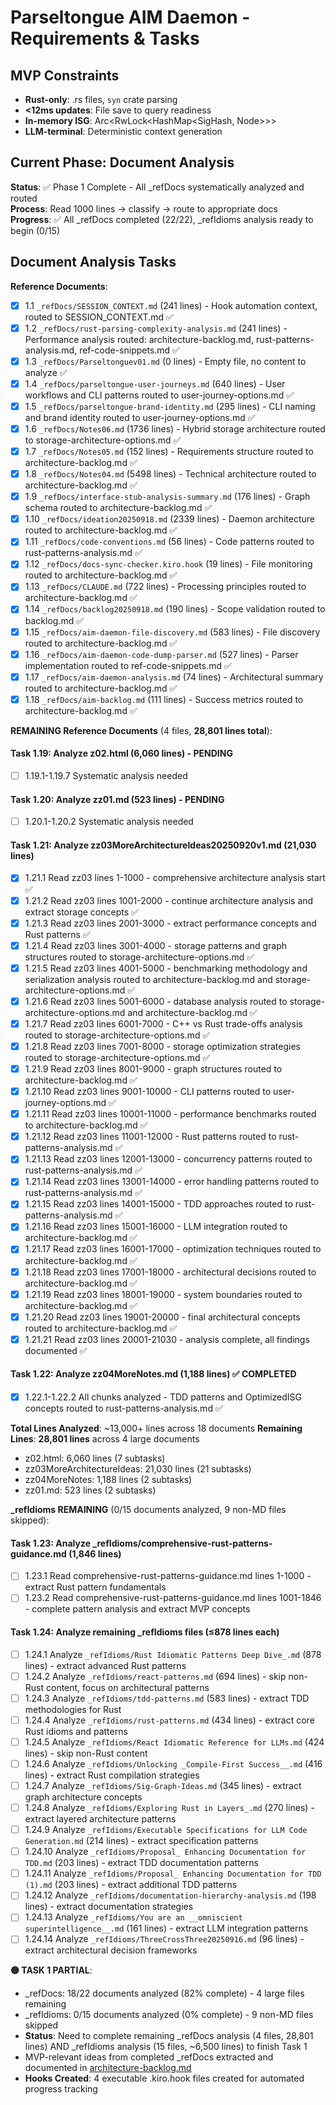 # Parseltongue AIM Daemon - Requirements & Tasks

## MVP Constraints
- **Rust-only**: .rs files, `syn` crate parsing
- **<12ms updates**: File save to query readiness  
- **In-memory ISG**: Arc<RwLock<HashMap<SigHash, Node>>>
- **LLM-terminal**: Deterministic context generation

## Current Phase: Document Analysis

**Status**: ✅ Phase 1 Complete - All _refDocs systematically analyzed and routed  
**Process**: Read 1000 lines → classify → route to appropriate docs  
**Progress**: ✅ All _refDocs completed (22/22), _refIdioms analysis ready to begin (0/15)

## Document Analysis Tasks

**Reference Documents**:
- [x] 1.1 `_refDocs/SESSION_CONTEXT.md` (241 lines) - Hook automation context, routed to SESSION_CONTEXT.md ✅
- [x] 1.2 `_refDocs/rust-parsing-complexity-analysis.md` (241 lines) - Performance analysis routed: architecture-backlog.md, rust-patterns-analysis.md, ref-code-snippets.md ✅
- [x] 1.3 `_refDocs/Parseltonguev01.md` (0 lines) - Empty file, no content to analyze ✅
- [x] 1.4 `_refDocs/parseltongue-user-journeys.md` (640 lines) - User workflows and CLI patterns routed to user-journey-options.md ✅
- [x] 1.5 `_refDocs/parseltongue-brand-identity.md` (295 lines) - CLI naming and brand identity routed to user-journey-options.md ✅
- [x] 1.6 `_refDocs/Notes06.md` (1736 lines) - Hybrid storage architecture routed to storage-architecture-options.md ✅
- [x] 1.7 `_refDocs/Notes05.md` (152 lines) - Requirements structure routed to architecture-backlog.md ✅
- [x] 1.8 `_refDocs/Notes04.md` (5498 lines) - Technical architecture routed to architecture-backlog.md ✅
- [x] 1.9 `_refDocs/interface-stub-analysis-summary.md` (176 lines) - Graph schema routed to architecture-backlog.md ✅
- [x] 1.10 `_refDocs/ideation20250918.md` (2339 lines) - Daemon architecture routed to architecture-backlog.md ✅
- [x] 1.11 `_refDocs/code-conventions.md` (56 lines) - Code patterns routed to rust-patterns-analysis.md ✅
- [x] 1.12 `_refDocs/docs-sync-checker.kiro.hook` (19 lines) - File monitoring routed to architecture-backlog.md ✅
- [x] 1.13 `_refDocs/CLAUDE.md` (722 lines) - Processing principles routed to architecture-backlog.md ✅
- [x] 1.14 `_refDocs/backlog20250918.md` (190 lines) - Scope validation routed to backlog.md ✅
- [x] 1.15 `_refDocs/aim-daemon-file-discovery.md` (583 lines) - File discovery routed to architecture-backlog.md ✅
- [x] 1.16 `_refDocs/aim-daemon-code-dump-parser.md` (527 lines) - Parser implementation routed to ref-code-snippets.md ✅
- [x] 1.17 `_refDocs/aim-daemon-analysis.md` (74 lines) - Architectural summary routed to architecture-backlog.md ✅
- [x] 1.18 `_refDocs/aim-backlog.md` (111 lines) - Success metrics routed to architecture-backlog.md ✅

**REMAINING Reference Documents** (4 files, **28,801 lines total**):

#### Task 1.19: Analyze z02.html (6,060 lines) - PENDING
- [ ] 1.19.1-1.19.7 Systematic analysis needed

#### Task 1.20: Analyze zz01.md (523 lines) - PENDING
- [ ] 1.20.1-1.20.2 Systematic analysis needed

#### Task 1.21: Analyze zz03MoreArchitectureIdeas20250920v1.md (21,030 lines)
- [x] 1.21.1 Read zz03 lines 1-1000 - comprehensive architecture analysis start ✅
- [x] 1.21.2 Read zz03 lines 1001-2000 - continue architecture analysis and extract storage concepts ✅
- [x] 1.21.3 Read zz03 lines 2001-3000 - extract performance concepts and Rust patterns ✅
- [x] 1.21.4 Read zz03 lines 3001-4000 - storage patterns and graph structures routed to storage-architecture-options.md ✅
- [x] 1.21.5 Read zz03 lines 4001-5000 - benchmarking methodology and serialization analysis routed to architecture-backlog.md and storage-architecture-options.md ✅
- [x] 1.21.6 Read zz03 lines 5001-6000 - database analysis routed to storage-architecture-options.md and architecture-backlog.md ✅
- [x] 1.21.7 Read zz03 lines 6001-7000 - C++ vs Rust trade-offs analysis routed to storage-architecture-options.md ✅
- [x] 1.21.8 Read zz03 lines 7001-8000 - storage optimization strategies routed to storage-architecture-options.md ✅
- [x] 1.21.9 Read zz03 lines 8001-9000 - graph structures routed to architecture-backlog.md ✅
- [x] 1.21.10 Read zz03 lines 9001-10000 - CLI patterns routed to user-journey-options.md ✅
- [x] 1.21.11 Read zz03 lines 10001-11000 - performance benchmarks routed to architecture-backlog.md ✅
- [x] 1.21.12 Read zz03 lines 11001-12000 - Rust patterns routed to rust-patterns-analysis.md ✅
- [x] 1.21.13 Read zz03 lines 12001-13000 - concurrency patterns routed to rust-patterns-analysis.md ✅
- [x] 1.21.14 Read zz03 lines 13001-14000 - error handling patterns routed to rust-patterns-analysis.md ✅
- [x] 1.21.15 Read zz03 lines 14001-15000 - TDD approaches routed to rust-patterns-analysis.md ✅
- [x] 1.21.16 Read zz03 lines 15001-16000 - LLM integration routed to architecture-backlog.md ✅
- [x] 1.21.17 Read zz03 lines 16001-17000 - optimization techniques routed to architecture-backlog.md ✅
- [x] 1.21.18 Read zz03 lines 17001-18000 - architectural decisions routed to architecture-backlog.md ✅
- [x] 1.21.19 Read zz03 lines 18001-19000 - system boundaries routed to architecture-backlog.md ✅
- [x] 1.21.20 Read zz03 lines 19001-20000 - final architectural concepts routed to architecture-backlog.md ✅
- [x] 1.21.21 Read zz03 lines 20001-21030 - analysis complete, all findings documented ✅

#### Task 1.22: Analyze zz04MoreNotes.md (1,188 lines) ✅ COMPLETED
- [x] 1.22.1-1.22.2 All chunks analyzed - TDD patterns and OptimizedISG concepts routed to rust-patterns-analysis.md ✅

**Total Lines Analyzed**: ~13,000+ lines across 18 documents
**Remaining Lines**: **28,801 lines** across 4 large documents
- z02.html: 6,060 lines (7 subtasks)
- zz03MoreArchitectureIdeas: 21,030 lines (21 subtasks) 
- zz04MoreNotes: 1,188 lines (2 subtasks)
- zz01.md: 523 lines (2 subtasks)

**_refIdioms REMAINING** (0/15 documents analyzed, 9 non-MD files skipped):

#### Task 1.23: Analyze _refIdioms/comprehensive-rust-patterns-guidance.md (1,846 lines)
- [ ] 1.23.1 Read comprehensive-rust-patterns-guidance.md lines 1-1000 - extract Rust pattern fundamentals
- [ ] 1.23.2 Read comprehensive-rust-patterns-guidance.md lines 1001-1846 - complete pattern analysis and extract MVP concepts

#### Task 1.24: Analyze remaining _refIdioms files (≤878 lines each)
- [ ] 1.24.1 Analyze `_refIdioms/Rust Idiomatic Patterns Deep Dive_.md` (878 lines) - extract advanced Rust patterns
- [ ] 1.24.2 Analyze `_refIdioms/react-patterns.md` (694 lines) - skip non-Rust content, focus on architectural patterns
- [ ] 1.24.3 Analyze `_refIdioms/tdd-patterns.md` (583 lines) - extract TDD methodologies for Rust
- [ ] 1.24.4 Analyze `_refIdioms/rust-patterns.md` (434 lines) - extract core Rust idioms and patterns
- [ ] 1.24.5 Analyze `_refIdioms/React Idiomatic Reference for LLMs.md` (424 lines) - skip non-Rust content
- [ ] 1.24.6 Analyze `_refIdioms/Unlocking _Compile-First Success__.md` (416 lines) - extract Rust compilation strategies
- [ ] 1.24.7 Analyze `_refIdioms/Sig-Graph-Ideas.md` (345 lines) - extract graph architecture concepts
- [ ] 1.24.8 Analyze `_refIdioms/Exploring Rust in Layers_.md` (270 lines) - extract layered architecture patterns
- [ ] 1.24.9 Analyze `_refIdioms/Executable Specifications for LLM Code Generation.md` (214 lines) - extract specification patterns
- [ ] 1.24.10 Analyze `_refIdioms/Proposal_ Enhancing Documentation for TDD.md` (203 lines) - extract TDD documentation patterns
- [ ] 1.24.11 Analyze `_refIdioms/Proposal_ Enhancing Documentation for TDD (1).md` (203 lines) - extract additional TDD patterns
- [ ] 1.24.12 Analyze `_refIdioms/documentation-hierarchy-analysis.md` (198 lines) - extract documentation strategies
- [ ] 1.24.13 Analyze `_refIdioms/You are an __omniscient superintelligence__.md` (161 lines) - extract LLM integration patterns
- [ ] 1.24.14 Analyze `_refIdioms/ThreeCrossThree20250916.md` (96 lines) - extract architectural decision frameworks

**🟡 TASK 1 PARTIAL**:
- _refDocs: 18/22 documents analyzed (82% complete) - 4 large files remaining  
- _refIdioms: 0/15 documents analyzed (0% complete) - 9 non-MD files skipped
- **Status**: Need to complete remaining _refDocs analysis (4 files, 28,801 lines) AND _refIdioms analysis (15 files, ~6,500 lines) to finish Task 1
- MVP-relevant ideas from completed _refDocs extracted and documented in [architecture-backlog.md](./architecture-backlog.md)
- **Hooks Created**: 4 executable .kiro.hook files created for automated progress tracking
